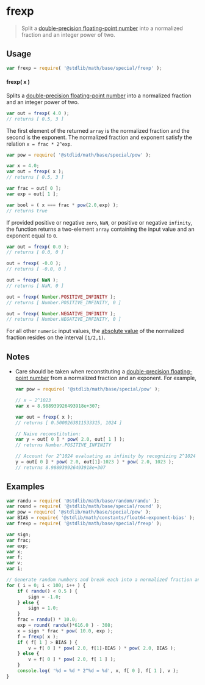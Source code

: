 # frexp

> Split a [double-precision floating-point number][ieee754] into a normalized fraction and an integer power of two.


<section class="usage">

## Usage

``` javascript
var frexp = require( '@stdlib/math/base/special/frexp' );
```

#### frexp( x )

Splits a [double-precision floating-point number][ieee754] into a normalized fraction and an integer power of two.

``` javascript
var out = frexp( 4.0 );
// returns [ 0.5, 3 ]
```

The first element of the returned `array` is the normalized fraction and the second is the exponent. The normalized fraction and exponent satisfy the relation `x = frac * 2^exp`.

``` javascript
var pow = require( '@stdlid/math/base/special/pow' );

var x = 4.0;
var out = frexp( x );
// returns [ 0.5, 3 ]

var frac = out[ 0 ];
var exp = out[ 1 ];

var bool = ( x === frac * pow(2.0,exp) );
// returns true
```

If provided positive or negative `zero`, `NaN`, or positive or negative `infinity`, the function returns a two-element `array` containing the input value and an exponent equal to `0`.

``` javascript
var out = frexp( 0.0 );
// returns [ 0.0, 0 ]

out = frexp( -0.0 );
// returns [ -0.0, 0 ]

out = frexp( NaN );
// returns [ NaN, 0 ]

out = frexp( Number.POSITIVE_INFINITY );
// returns [ Number.POSITIVE_INFINITY, 0 ]

out = frexp( Number.NEGATIVE_INFINITY );
// returns [ Number.NEGATIVE_INFINITY, 0 ]
```

For all other `numeric` input values, the [absolute value][@stdlib/math/base/special/abs] of the normalized fraction resides on the interval `[1/2,1)`.

</section>

<!-- /.usage -->


<section class="notes">

## Notes

* Care should be taken when reconstituting a [double-precision floating-point number][ieee754] from a normalized fraction and an exponent. For example,

  ``` javascript
  var pow = require( '@stdlib/math/base/special/pow' );

  // x ~ 2^1023
  var x = 8.988939926493918e+307;

  var out = frexp( x );
  // returns [ 0.5000263811533315, 1024 ]

  // Naive reconstitution:
  var y = out[ 0 ] * pow( 2.0, out[ 1 ] );
  // returns Number.POSITIVE_INFINITY

  // Account for 2^1024 evaluating as infinity by recognizing 2^1024 = 2^1 * 2^1023:
  y = out[ 0 ] * pow( 2.0, out[1]-1023 ) * pow( 2.0, 1023 );
  // returns 8.988939926493918e+307
  ```

</section>

<!-- /.notes -->


<section class="examples">

## Examples

``` javascript
var randu = require( '@stdlib/math/base/random/randu' );
var round = require( '@stdlib/math/base/special/round' );
var pow = require( '@stdlib/math/base/special/pow' );
var BIAS = require( '@stdlib/math/constants/float64-exponent-bias' );
var frexp = require( '@stdlib/math/base/special/frexp' );

var sign;
var frac;
var exp;
var x;
var f;
var v;
var i;

// Generate random numbers and break each into a normalized fraction and an integer power of two...
for ( i = 0; i < 100; i++ ) {
    if ( randu() < 0.5 ) {
        sign = -1.0;
    } else {
        sign = 1.0;
    }
    frac = randu() * 10.0;
    exp = round( randu()*616.0 ) - 308;
    x = sign * frac * pow( 10.0, exp );
    f = frexp( x );
    if ( f[ 1 ] > BIAS ) {
        v = f[ 0 ] * pow( 2.0, f[1]-BIAS ) * pow( 2.0, BIAS );
    } else {
        v = f[ 0 ] * pow( 2.0, f[ 1 ] );
    }
    console.log( '%d = %d * 2^%d = %d', x, f[ 0 ], f[ 1 ], v );
}
```

</section>

<!-- /.examples -->


<section class="links">

[ieee754]: https://en.wikipedia.org/wiki/IEEE_754-1985
[@stdlib/math/base/special/abs]: https://github.com/stdlib-js/stdlib

</section>

<!-- /.links -->
